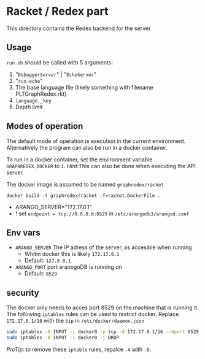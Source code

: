 # Racket / Redex part

This directory contains the Redex backend for the server

## Usage

`run.sh` should be called with 5 arguments:

1. "`DebuggerServer`" | "`EchoServer`"
2. "`run-echo`"
3. The base language file (likely something with filename PLTGraphRedex.rkt)
4. `language._key`
5. Depth limit


## Modes of operation

The default mode of operation is execution in the current environment.
Alternatively the program can also be run in a docker container.

To run in a docker container, set the environment variable `GRAPHREDEX_DOCKER` to `1`.
*Hint*:This can also be done when executing the API server.


The docker image is assumed to be named `graphredex/racket`
```
docker build -t graphredex/racket -f=racket.DockerFile .
```

- ARANGO_SERVER="172.17.0.1"
- ! set `endpoint = tcp://0.0.0.0:8529` in `/etc/arangodb3/arangod.conf`


## Env vars
- `ARANGO_SERVER` The IP adress of the server, as accesible when running
  - Whitin docker this is likely `172.17.0.1` 
  - Default: `127.0.0.1` 
- `ARANGO_PORT` port aranogoDB is running on
  - Default: `8529`

## security

The docker only needs to acces port 8529 on the machine that is running it.
The following `iptables` rules can be used to restrict docker. 
Replace `172.17.0.1/16` with the `bip` in `/etc/docker/daemon.json`

```bash
sudo iptables -A INPUT -i docker0 -p tcp -d 172.17.0.1/16 --dport 8529 -j ACCEPT
sudo iptables -A INPUT -i docker0 -j DROP
```

*ProTip*: to remove these `iptable` rules, repalce `-A` with `-D`.